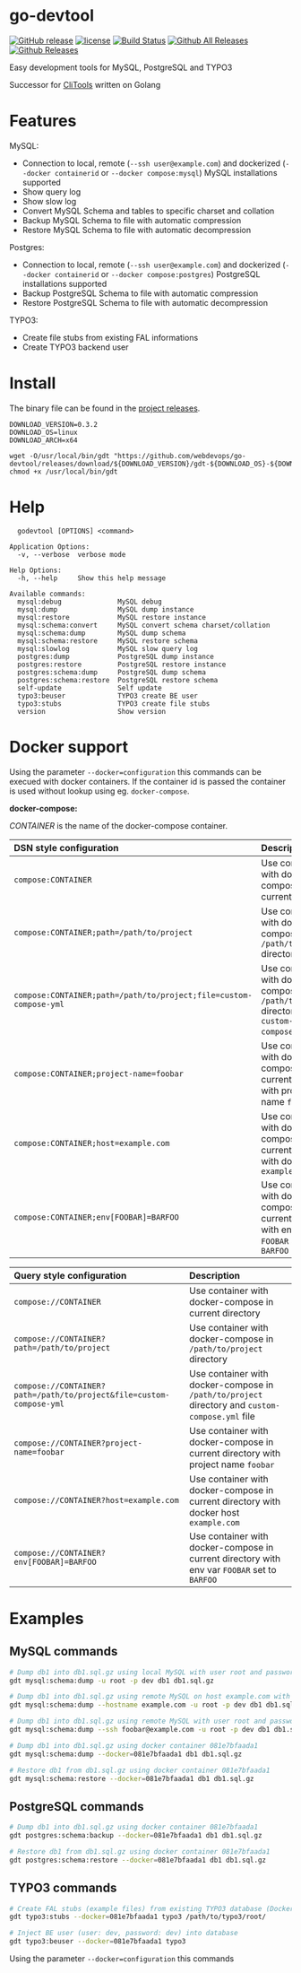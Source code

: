 # go-devtool

[![GitHub release](https://img.shields.io/github/release/webdevops/go-devtool.svg)](https://github.com/webdevops/go-devtool/releases)
[![license](https://img.shields.io/github/license/webdevops/go-devtool.svg)](https://github.com/webdevops/go-devtool/blob/master/LICENSE)
[![Build Status](https://travis-ci.org/webdevops/go-devtool.svg?branch=master)](https://travis-ci.org/webdevops/go-devtool)
[![Github All Releases](https://img.shields.io/github/downloads/webdevops/go-devtool/total.svg)]()
[![Github Releases](https://img.shields.io/github/downloads/webdevops/go-devtool/latest/total.svg)]()

Easy development tools for MySQL, PostgreSQL and TYPO3

Successor for [CliTools](https://github.com/webdevops/clitools) written on Golang

Features
========

MySQL:
- Connection to local, remote (`--ssh user@example.com`) and dockerized (`--docker containerid` or `--docker compose:mysql`) MySQL installations supported
- Show query log
- Show slow log
- Convert MySQL Schema and tables to specific charset and collation
- Backup MySQL Schema to file with automatic compression
- Restore MySQL Schema to file with automatic decompression

Postgres:
- Connection to local, remote (`--ssh user@example.com`) and dockerized (`--docker containerid` or `--docker compose:postgres`) PostgreSQL installations supported
- Backup PostgreSQL Schema to file with automatic compression
- Restore PostgreSQL Schema to file with automatic decompression

TYPO3:
- Create file stubs from existing FAL informations
- Create TYPO3 backend user

Install
=======

The binary file can be found in the [project releases](./releases/).

```
DOWNLOAD_VERSION=0.3.2
DOWNLOAD_OS=linux
DOWNLOAD_ARCH=x64

wget -O/usr/local/bin/gdt "https://github.com/webdevops/go-devtool/releases/download/${DOWNLOAD_VERSION}/gdt-${DOWNLOAD_OS}-${DOWNLOAD_ARCH}"
chmod +x /usr/local/bin/gdt
```

Help
====

```
  godevtool [OPTIONS] <command>

Application Options:
  -v, --verbose  verbose mode

Help Options:
  -h, --help     Show this help message

Available commands:
  mysql:debug              MySQL debug
  mysql:dump               MySQL dump instance
  mysql:restore            MySQL restore instance
  mysql:schema:convert     MySQL convert schema charset/collation
  mysql:schema:dump        MySQL dump schema
  mysql:schema:restore     MySQL restore schema
  mysql:slowlog            MySQL slow query log
  postgres:dump            PostgreSQL dump instance
  postgres:restore         PostgreSQL restore instance
  postgres:schema:dump     PostgreSQL dump schema
  postgres:schema:restore  PostgreSQL restore schema
  self-update              Self update
  typo3:beuser             TYPO3 create BE user
  typo3:stubs              TYPO3 create file stubs
  version                  Show version

```

Docker support
==============

Using the parameter ``--docker=configuration`` this commands can be
execued with docker containers. If the container id is passed the
container is used without lookup using eg. `docker-compose`.

**docker-compose:**

*CONTAINER* is the name of the docker-compose container.

| DSN style configuration                                             | Description                                                                                            |
|:--------------------------------------------------------------------|:-------------------------------------------------------------------------------------------------------|
| ``compose:CONTAINER``                                               | Use container with docker-compose in current directory                                                 |
| ``compose:CONTAINER;path=/path/to/project``                         | Use container with docker-compose in `/path/to/project` directory                               |
| ``compose:CONTAINER;path=/path/to/project;file=custom-compose-yml`` | Use container with docker-compose in `/path/to/project` directory and `custom-compose.yml` file |
| ``compose:CONTAINER;project-name=foobar``                           | Use container with docker-compose in current directory with project name `foobar`               |
| ``compose:CONTAINER;host=example.com``                              | Use container with docker-compose in current directory with docker host `example.com`           |
| ``compose:CONTAINER;env[FOOBAR]=BARFOO``                            | Use container with docker-compose in current directory with env var `FOOBAR` set to `BARFOO`    |

| Query style configuration                                             | Description                                                                                            |
|:----------------------------------------------------------------------|:-------------------------------------------------------------------------------------------------------|
| ``compose://CONTAINER``                                               | Use container with docker-compose in current directory                                          |
| ``compose://CONTAINER?path=/path/to/project``                         | Use container with docker-compose in `/path/to/project` directory                               |
| ``compose://CONTAINER?path=/path/to/project&file=custom-compose-yml`` | Use container with docker-compose in `/path/to/project` directory and `custom-compose.yml` file |
| ``compose://CONTAINER?project-name=foobar``                           | Use container with docker-compose in current directory with project name `foobar`               |
| ``compose://CONTAINER?host=example.com``                              | Use container with docker-compose in current directory with docker host `example.com`           |
| ``compose://CONTAINER?env[FOOBAR]=BARFOO``                            | Use container with docker-compose in current directory with env var `FOOBAR` set to `BARFOO`    |

Examples
========

MySQL commands
--------------

```bash
# Dump db1 into db1.sql.gz using local MySQL with user root and password dev
gdt mysql:schema:dump -u root -p dev db1 db1.sql.gz

# Dump db1 into db1.sql.gz using remote MySQL on host example.com with user root and password dev
gdt mysql:schema:dump --hostname example.com -u root -p dev db1 db1.sql.gz

# Dump db1 into db1.sql.gz using remote MySQL with user root and password dev on host example.com using SSH with user foobar 
gdt mysql:schema:dump --ssh foobar@example.com -u root -p dev db1 db1.sql.gz

# Dump db1 into db1.sql.gz using docker container 081e7bfaada1
gdt mysql:schema:dump --docker=081e7bfaada1 db1 db1.sql.gz

# Restore db1 from db1.sql.gz using docker container 081e7bfaada1
gdt mysql:schema:restore --docker=081e7bfaada1 db1 db1.sql.gz

```

PostgreSQL commands
-------------------

```bash
# Dump db1 into db1.sql.gz using docker container 081e7bfaada1
gdt postgres:schema:backup --docker=081e7bfaada1 db1 db1.sql.gz

# Restore db1 from db1.sql.gz using docker container 081e7bfaada1
gdt postgres:schema:restore --docker=081e7bfaada1 db1 db1.sql.gz

```

TYPO3 commands
--------------

```bash
# Create FAL stubs (example files) from existing TYPO3 database (Docker container is the MySQL container)
gdt typo3:stubs --docker=081e7bfaada1 typo3 /path/to/typo3/root/

# Inject BE user (user: dev, password: dev) into database
gdt typo3:beuser --docker=081e7bfaada1 typo3 

```

Using the parameter ``--docker=configuration`` this commands

